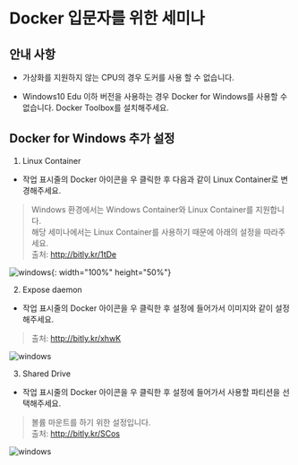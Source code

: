 # Docker 입문자를 위한 세미나

## 안내 사항
- 가상화를 지원하지 않는 CPU의 경우 도커를 사용 할 수 없습니다.

- Windows10 Edu 이하 버전을 사용하는 경우 Docker for Windows를 사용할 수 없습니다. Docker Toolbox를 설치해주세요.

## Docker for Windows 추가 설정

1. Linux Container

  - 작업 표시줄의 Docker 아이콘을 우 클릭한 후 다음과 같이 Linux Container로 변경해주세요.
  > Windows 환경에서는 Windows Container와 Linux Container를 지원합니다.  
  해당 세미나에서는 Linux Container를 사용하기 때문에 아래의 설정을 따라주세요.  
  > 출처: http://bitly.kr/1tDe

  ![windows](./images/win_0.png){: width="100%" height="50%"}

2. Expose daemon

  - 작업 표시줄의 Docker 아이콘을 우 클릭한 후 설정에 들어가서 이미지와 같이 설정해주세요.  
  > 출처: http://bitly.kr/xhwK

  ![windows](./images/win_2.png)

3. Shared Drive

  - 작업 표시줄의 Docker 아이콘을 우 클릭한 후 설정에 들어가서 사용할 파티션을 선택해주세요.
  > 볼륨 마운트를 하기 위한 설정입니다.  
  > 출처: http://bitly.kr/SCos

  ![windows](./images/win_1.png)
